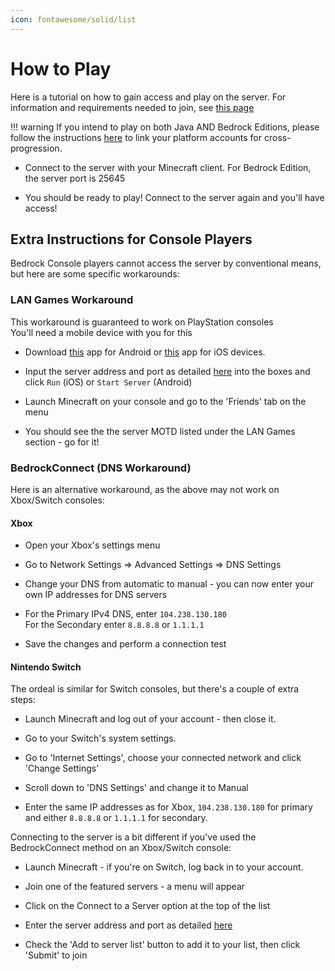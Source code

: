 ```yaml
---
icon: fontawesome/solid/list
---
```

# How to Play

Here is a tutorial on how to gain access and play on the server. For information and requirements needed to join, see [this page](/server)

!!! warning
    If you intend to play on both Java AND Bedrock Editions, please follow the instructions [here](https://link.geysermc.org/method/online) to link your platform accounts for cross-progression.

- Connect to the server with your Minecraft client. For Bedrock Edition, the server port is 25645

- You should be ready to play! Connect to the server again and you'll have access!

## Extra Instructions for Console Players

Bedrock Console players cannot access the server by conventional means, but here are some specific workarounds:

### LAN Games Workaround

This workaround is guaranteed to work on PlayStation consoles  
You'll need a mobile device with you for this

- Download [this](https://play.google.com/store/apps/details?id=com.smokiem.mcserverconnector) app for Android or [this](https://apps.apple.com/us/app/bedrocktogether/id1534593376) app for iOS devices.

- Input the server address and port as detailed [here](/server) into the boxes and click `Run` (iOS) or `Start Server` (Android)

- Launch Minecraft on your console and go to the 'Friends' tab on the menu

- You should see the the server MOTD listed under the LAN Games section - go for it!

### BedrockConnect (DNS Workaround)

Here is an alternative workaround, as the above may not work on Xbox/Switch consoles:

#### Xbox

- Open your Xbox's settings menu

- Go to Network Settings => Advanced Settings => DNS Settings

- Change your DNS from automatic to manual - you can now enter your own IP addresses for DNS servers

- For the Primary IPv4 DNS, enter `104.238.130.180`  
For the Secondary enter `8.8.8.8` or `1.1.1.1`

- Save the changes and perform a connection test

#### Nintendo Switch

The ordeal is similar for Switch consoles, but there's a couple of extra steps:

- Launch Minecraft and log out of your account - then close it.

- Go to your Switch's system settings.

- Go to 'Internet Settings', choose your connected network and click 'Change Settings'

- Scroll down to 'DNS Settings' and change it to Manual

- Enter the same IP addresses as for Xbox, `104.238.130.180` for primary and either `8.8.8.8` or `1.1.1.1` for secondary.

Connecting to the server is a bit different if you've used the BedrockConnect method on an Xbox/Switch console:

- Launch Minecraft - if you're on Switch, log back in to your account.

- Join one of the featured servers - a menu will appear

- Click on the Connect to a Server option at the top of the list

- Enter the server address and port as detailed [here](/server)

- Check the 'Add to server list' button to add it to your list, then click 'Submit' to join
